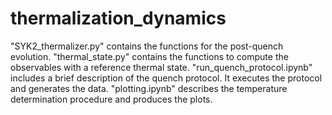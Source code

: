 # thermalization_dynamics
"SYK2_thermalizer.py" contains the functions for the post-quench evolution.
"thermal_state.py" contains the functions to compute the observables with a reference thermal state.
"run_quench_protocol.ipynb" includes a brief description of the quench protocol. It executes the protocol and generates the data.
"plotting.ipynb" describes the temperature determination procedure and produces the plots.
